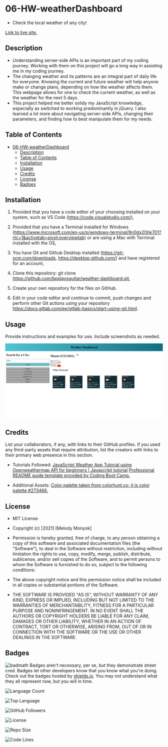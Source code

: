 # 06-HW-weatherDashboard
- Check the local weather of any city!

[Link to live site.](https://mmonyok.github.io/06-HW-weatherDashboard/)

## Description
- Understanding server-side APIs is an important part of my coding journey. Working with them on this project will go a long way in assisting me in my coding journey. 
- The changing weather and its patterns are an integral part of daily life for everyone. Knowing the current and future weather will help anyone make or change plans, depending on how the weather affects them. This webpage allows for one to check the current weather, as well as the weather for the next 5 days.
- This project helped me better solidy my JavaScript knowledge, especially as switched to working predominantly in jQuery. I also learned a lot more about navigating server-side APIs, changing their parameters, and finding how to best manipulate them for my needs.

## Table of Contents
- [06-HW-weatherDashboard](#06-hw-weatherdashboard)
  - [Description](#description)
  - [Table of Contents](#table-of-contents)
  - [Installation](#installation)
  - [Usage](#usage)
  - [Credits](#credits)
  - [License](#license)
  - [Badges](#badges)

## Installation
1. Provided that you have a code editor of your choosing installed on your system, such as VS Code (https://code.visualstudio.com/),

2. Provided that you have a Terminal installed for Windows (https://www.microsoft.com/en-us/p/windows-terminal/9n0dx20hk701?rtc=1&activetab=pivot:overviewtab) or are using a Mac with Terminal installed with the OS,

3. You have Git and Github Desktop installed (https://git-scm.com/downloads, https://desktop.github.com/) and have registered for an account,

4. Clone this repository: git clone https://github.com/bpplaysguitar/weather-dashboard.git,

5. Create your own repository for the files on GitHub.

6. Edit in your code editor and continue to commit, push changes and perform other Git actions using your repository https://docs.gitlab.com/ee/gitlab-basics/start-using-git.html.

## Usage
Provide instructions and examples for use. Include screenshots as needed.

![Screenshot of finished project.](./images/screenshot.png)

## Credits
List your collaborators, if any, with links to their GitHub profiles.
If you used any third-party assets that require attribution, list the creators with links to their primary web presence in this section.

- Tutorials Followed:
[JavaScript Weather App Tutorial using Openweathermap API for beginners | Javascript tutorial](https://youtu.be/GXrDEA3SIOQ)
[Professional README guide template provided by Coding Boot Camp.](https://github.com/coding-boot-camp)

- Additional Assets:
[Color palette taken from colorhunt.co; it is color palette #273466.](https://colorhunt.co/palette/282007)

## License
- MIT License

- Copyright (c) [2021] [Melody Monyok]

- Permission is hereby granted, free of charge, to any person obtaining a copy
of this software and associated documentation files (the "Software"), to deal
in the Software without restriction, including without limitation the rights
to use, copy, modify, merge, publish, distribute, sublicense, and/or sell
copies of the Software, and to permit persons to whom the Software is
furnished to do so, subject to the following conditions:

- The above copyright notice and this permission notice shall be included in all
copies or substantial portions of the Software.

- THE SOFTWARE IS PROVIDED "AS IS", WITHOUT WARRANTY OF ANY KIND, EXPRESS OR
IMPLIED, INCLUDING BUT NOT LIMITED TO THE WARRANTIES OF MERCHANTABILITY,
FITNESS FOR A PARTICULAR PURPOSE AND NONINFRINGEMENT. IN NO EVENT SHALL THE
AUTHORS OR COPYRIGHT HOLDERS BE LIABLE FOR ANY CLAIM, DAMAGES OR OTHER
LIABILITY, WHETHER IN AN ACTION OF CONTRACT, TORT OR OTHERWISE, ARISING FROM,
OUT OF OR IN CONNECTION WITH THE SOFTWARE OR THE USE OR OTHER DEALINGS IN THE
SOFTWARE.

## Badges
![badmath](https://img.shields.io/github/languages/top/nielsenjared/badmath)
Badges aren't necessary, per se, but they demonstrate street cred. Badges let other developers know that you know what you're doing. Check out the badges hosted by [shields.io](https://shields.io/). You may not understand what they all represent now, but you will in time.

![Language Count](https://img.shields.io/github/languages/count/mmonyok/06-HW-weatherDashboard?color=blueviolet&label=Repo%20Language%20Count&logo=GitHub&logoColor=blueviolet&style=plastic)

![Top Language](https://img.shields.io/github/languages/top/mmonyok/06-HW-weatherDashboard?color=blue&logo=GitHub&logoColor=blue&style=plastic)

![GitHub Followers](https://img.shields.io/github/followers/mmonyok?color=success&logo=GitHub&logoColor=success&style=plastic)

![License](https://img.shields.io/github/license/mmonyok/06-HW-weatherDashboard?color=yellow&logo=github&logoColor=yellow&style=plastic)

![Repo Size](https://img.shields.io/github/repo-size/mmonyok/06-HW-weatherDashboard?color=important&logo=github&logoColor=important&style=plastic)

![Code Lines](https://img.shields.io/tokei/lines/github/mmonyok/06-HW-weatherDashboard?color=FF0000&label=code%20lines&logo=github&logoColor=FF0000&style=plastic)